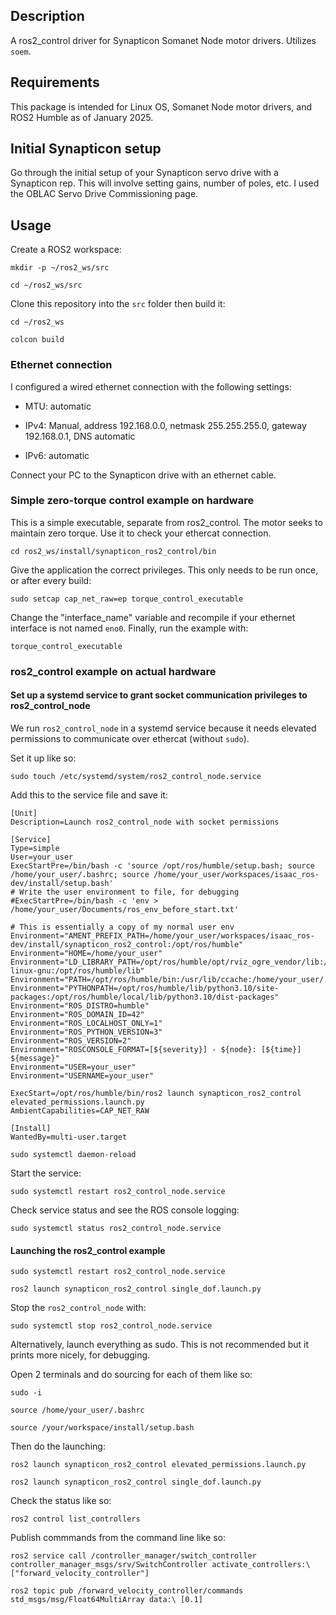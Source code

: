 ## Description ##

A ros2_control driver for Synapticon Somanet Node motor drivers. Utilizes `soem`.

## Requirements ##

This package is intended for Linux OS, Somanet Node motor drivers, and ROS2 Humble as of January 2025.

## Initial Synapticon setup ##

Go through the initial setup of your Synapticon servo drive with a Synapticon rep. This will involve setting gains, number of poles, etc. I used the OBLAC Servo Drive Commissioning page.

## Usage ##

Create a ROS2 workspace:

`mkdir -p ~/ros2_ws/src`

`cd ~/ros2_ws/src`

Clone this repository into the `src` folder then build it:

`cd ~/ros2_ws`

`colcon build`

### Ethernet connection ###

I configured a wired ethernet connection with the following settings:

- MTU: automatic

- IPv4: Manual, address 192.168.0.0, netmask 255.255.255.0, gateway 192.168.0.1, DNS automatic

- IPv6: automatic

Connect your PC to the Synapticon drive with an ethernet cable.

### Simple zero-torque control example on hardware ###

This is a simple executable, separate from ros2_control. The motor seeks to maintain zero torque. Use it to check your ethercat connection.

`cd ros2_ws/install/synapticon_ros2_control/bin`

Give the application the correct privileges. This only needs to be run once, or after every build:

`sudo setcap cap_net_raw=ep torque_control_executable`

Change the "interface_name" variable and recompile if your ethernet interface is not named `eno0`. Finally, run the example with:

`torque_control_executable`

### ros2_control example on actual hardware ###

#### Set up a systemd service to grant socket communication privileges to ros2_control_node ####

We run `ros2_control_node` in a systemd service because it needs elevated permissions to communicate over ethercat (without `sudo`).

Set it up like so:

`sudo touch /etc/systemd/system/ros2_control_node.service`

Add this to the service file and save it:

```
[Unit]
Description=Launch ros2_control_node with socket permissions

[Service]
Type=simple
User=your_user
ExecStartPre=/bin/bash -c 'source /opt/ros/humble/setup.bash; source /home/your_user/.bashrc; source /home/your_user/workspaces/isaac_ros-dev/install/setup.bash'
# Write the user environment to file, for debugging
#ExecStartPre=/bin/bash -c 'env > /home/your_user/Documents/ros_env_before_start.txt'

# This is essentially a copy of my normal user env
Environment="AMENT_PREFIX_PATH=/home/your_user/workspaces/isaac_ros-dev/install/synapticon_ros2_control:/opt/ros/humble"
Environment="HOME=/home/your_user"
Environment="LD_LIBRARY_PATH=/opt/ros/humble/opt/rviz_ogre_vendor/lib:/opt/ros/humble/lib/x86_64-linux-gnu:/opt/ros/humble/lib"
Environment="PATH=/opt/ros/humble/bin:/usr/lib/ccache:/home/your_user/.local/bin:/usr/local/sbin:/usr/local/bin:/usr/sbin:/usr/bin:/sbin:/bin:/usr/games:/usr/local/games:/snap/bin:/snap/bin"
Environment="PYTHONPATH=/opt/ros/humble/lib/python3.10/site-packages:/opt/ros/humble/local/lib/python3.10/dist-packages"
Environment="ROS_DISTRO=humble"
Environment="ROS_DOMAIN_ID=42"
Environment="ROS_LOCALHOST_ONLY=1"
Environment="ROS_PYTHON_VERSION=3"
Environment="ROS_VERSION=2"
Environment="ROSCONSOLE_FORMAT=[${severity}] - ${node}: [${time}] ${message}"
Environment="USER=your_user"
Environment="USERNAME=your_user"

ExecStart=/opt/ros/humble/bin/ros2 launch synapticon_ros2_control elevated_permissions.launch.py
AmbientCapabilities=CAP_NET_RAW

[Install]
WantedBy=multi-user.target
```

`sudo systemctl daemon-reload`

Start the service:

`sudo systemctl restart ros2_control_node.service`

Check service status and see the ROS console logging:

`sudo systemctl status ros2_control_node.service`

#### Launching the ros2_control example ####

`sudo systemctl restart ros2_control_node.service`

`ros2 launch synapticon_ros2_control single_dof.launch.py`

Stop the `ros2_control_node` with:

`sudo systemctl stop ros2_control_node.service`

Alternatively, launch everything as sudo. This is not recommended but it prints more nicely, for debugging.

Open 2 terminals and do sourcing for each of them like so:

`sudo -i`

`source /home/your_user/.bashrc`

`source /your/workspace/install/setup.bash`

Then do the launching:

`ros2 launch synapticon_ros2_control elevated_permissions.launch.py`

`ros2 launch synapticon_ros2_control single_dof.launch.py`

Check the status like so:

`ros2 control list_controllers`

Publish commmands from the command line like so:

`ros2 service call /controller_manager/switch_controller controller_manager_msgs/srv/SwitchController activate_controllers:\ ["forward_velocity_controller"]`

`ros2 topic pub /forward_velocity_controller/commands std_msgs/msg/Float64MultiArray data:\ [0.1]`
